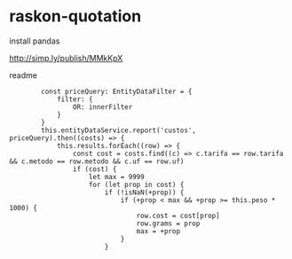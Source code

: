 # raskon-quotation

install pandas


http://simp.ly/publish/MMkKpX


readme

            const priceQuery: EntityDataFilter = {
                filter: {
                    OR: innerFilter
                }
            }
            this.entityDataService.report('custos', priceQuery).then((costs) => {
                this.results.forEach((row) => {
                    const cost = costs.find((c) => c.tarifa == row.tarifa && c.metodo == row.metodo && c.uf == row.uf)
                    if (cost) {
                        let max = 9999
                        for (let prop in cost) {
                            if (!isNaN(+prop)) {
                                if (+prop < max && +prop >= this.peso * 1000) {
                                    row.cost = cost[prop]
                                    row.grams = prop
                                    max = +prop
                                }
                            }